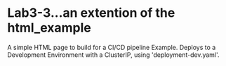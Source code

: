 # Lab3-3...an extention of the html_example
A simple HTML page to build for a CI/CD pipeline Example.  Deploys to a Development Environment with a ClusterIP, using 'deployment-dev.yaml'.  
